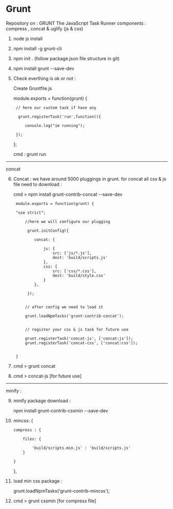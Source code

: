 # Grunt
Repository on : GRUNT The JavaScript Task Runner  components : compress , concat &amp; uglify (js &amp; css)
1. node js install


2. npm install -g grunt-cli


3. npm init . (follow package.json file structure in git)


4. npm install grunt --save-dev


5. Check everthing is ok or not :

	Create Gruntfile.js

	module.exports = function(grunt) {
	
		 
		// here our custom task if have any 
		
		 grunt.registerTask('run',function(){
		 
			console.log("im running");
			
		});

	};

	cmd : grunt run
	
	
_________________________

concat 
	
	
6. Concat : we have around 5000 pluggings in grunt. for concat all css & js file need to download :



	cmd > npm install grunt-contrib-concat --save-dev

	
	
	

		module.exports = function(grunt) {
		
		"use strict";

			//here we will configure our plugging
			
			 grunt.initConfig({
				
				concat: {

					js: {
						src: ['js/*.js'],
						dest: 'build/scripts.js'
					},
					css: {
						src: ['css/*.css'],
						dest: 'build/style.css'
					}
				},
			 
			 });
			 
			
			// after config we need to load it 
			
			grunt.loadNpmTasks('grunt-contrib-concat');
			
			
			// register your css & js task for future use
		
			grunt.registerTask('concat-js', ['concat:js']);
			grunt.registerTask('concat-css', ['concat:css']);
		
		
		}
	
	
	
7. cmd > grunt concat

8. cmd > concat-js		[for future use]


_________________________


minify :



9. minify package download :

   npm install grunt-contrib-cssmin --save-dev	

   
10. mincss: {

		compress : {
			
			files: {
			
				'build/scripts.min.js' : 'build/scripts.js'
			}
		
		}
	},
   
11. load min css package :

	grunt.loadNpmTasks('grunt-contrib-mincss');
	
	
12. cmd > grunt cssmin			[for compress file]
